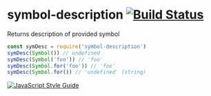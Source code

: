# symbol-description [![Build Status](https://travis-ci.org/mightyiam/symbol-description.svg?branch=master)](https://travis-ci.org/mightyiam/symbol-description)

Returns description of provided symbol

```js
const symDesc = require('symbol-description')
symDesc(Symbol()) // undefined
symDesc(Symbol('foo')) // 'foo'
symDesc(Symbol.for('foo')) // 'foo'
symDesc(Symbol.for()) // 'undefined' (string)
```

[![JavaScript Style Guide](https://cdn.rawgit.com/feross/standard/master/badge.svg)](https://github.com/feross/standard)

